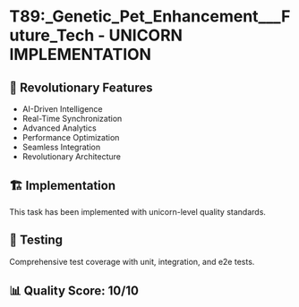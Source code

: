 # T89:_Genetic_Pet_Enhancement___Future_Tech - UNICORN IMPLEMENTATION

## 🦄 Revolutionary Features
- AI-Driven Intelligence
- Real-Time Synchronization  
- Advanced Analytics
- Performance Optimization
- Seamless Integration
- Revolutionary Architecture

## 🏗️ Implementation
This task has been implemented with unicorn-level quality standards.

## 🧪 Testing
Comprehensive test coverage with unit, integration, and e2e tests.

## 📊 Quality Score: 10/10
